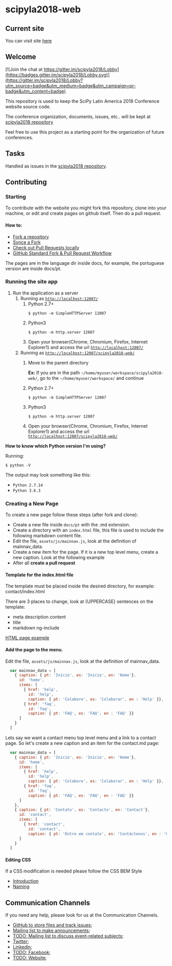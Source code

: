 # scipyla2018-web

## Current site
You can visit site [here](http://conf.scipyla.org/)



## Welcome
[![Join the chat at https://gitter.im/scipyla2018/Lobby](https://badges.gitter.im/scipyla2018/Lobby.svg)](https://gitter.im/scipyla2018/Lobby?utm_source=badge&utm_medium=badge&utm_campaign=pr-badge&utm_content=badge)

This repository is used to keep the SciPy Latin America 2018 Conference website source code.

The conference organization, documents, issues, etc.. will be kept at [scipyla2018 repository](https://github.com/scipy-latinamerica/scipyla2018)

Feel free to use this project as a starting point for the organization of future conferences.



## Tasks

Handled as issues in the [scipyla2018 repository](https://github.com/scipy-latinamerica/scipyla2018).



## Contributing

### Starting
To contribute with the website you might fork this repository, clone into your machine, or edit and create pages on github itself. Then do a pull request.

#### How to:
* [Fork a repository](https://help.github.com/articles/fork-a-repo/)
* [Synce a Fork](https://help.github.com/articles/syncing-a-fork/)
* [Check out Pull Requests locally](https://help.github.com/articles/checking-out-pull-requests-locally/)
* [GitHub Standard Fork & Pull Request Workflow ](https://gist.github.com/Chaser324/ce0505fbed06b947d962)

The pages are in the language dir inside docs, for example, the portuguese version are inside docs/pt.

### Running the site app

1. Run the application as a server
   1. Running as [`http://localhost:12007/`](http://localhost:12007/)
      1. Python 2.7+
         ```shell
         $ python -m SimpleHTTPServer 12007
         ```
      1. Python3
         ```shell
         $ python -m http.server 12007
         ```
      1. Open your browser(Chrome, Chromium, Firefox, Internet Explorer1) and access the url [`http://localhost:12007/`](http://localhost:12007/)
   1. Running as [`http://localhost:12007/scipyla2018-web/`](http://localhost:12007/scipyla2018-web/)
      1. Move to the parent directory
         
         **Ex:**
            If you are in the path `~/home/myuser/workspace/scipyla2018-web/`, go to the `~/home/myuser/workspace/` and continue
      1. Python 2.7+
         ```shell
         $ python -m SimpleHTTPServer 12007
         ```
      1. Python3
         ```shell
         $ python -m http.server 12007
         ```
      1. Open your browser(Chrome, Chromium, Firefox, Internet Explorer1) and access the url [`http://localhost:12007/scipyla2018-web/`](http://localhost:12007/scipyla2018-web/)


**How to know which Python version I'm using?**

Running:
 ```shell
 $ python -V
 ```
The output may look something like this: 
 * `Python 2.7.14`
 * `Python 3.6.3` 


### Creating a New Page
To create a new page follow these steps (after fork and clone):

* Create a new file inside `docs/pt` with the .md extension.
* Create a directory with an `index.html` file, this file is used to include the following markdown content file.
* Edit the file, `assets/js/mainnav.js`, look at the definition of mainnav_data.
* Create a new item for the page. If it is a new top level menu, create a new caption. Look at the following example
* After all **create a pull request**

#### Template for the index.html file

The template must be placed inside the desired directory, for example: contact/index.html

There are 3 places to change, look at {UPPERCASE} sentences on the template:

* meta description content
* title
* markdown ng-include

[HTML page example](/example/index.html)

#### Add the page to the menu.

Edit the file, `assets/js/mainnav.js`, look at the definition of mainnav_data.

```javascript
  var mainnav_data = [ 
    { caption: { pt: 'Início', es: 'Inicio', en: 'Home'},
      id: 'home', 
      items: [
        { href: 'help',
          id: 'help',
          caption: { pt: 'Colabore', es: 'Colaborar', en : 'Help' }},
        { href: 'faq',
          id: 'faq',
          caption: { pt: 'FAQ', es: 'FAQ', en : 'FAQ' }}
      ]
    }
  ]
```

Lets say we want a contact menu top level menu and a link to a contact page. So let's create a new caption and an item for the contact.md page:

```javascript
  var mainnav_data = [ 
    { caption: { pt: 'Início', es: 'Inicio', en: 'Home'},
      id: 'home', 
      items: [
        { href: 'help',
          id: 'help',
          caption: { pt: 'Colabore', es: 'Colaborar', en : 'Help' }},
        { href: 'faq',
          id: 'faq',
          caption: { pt: 'FAQ', es: 'FAQ', en : 'FAQ' }}
      ]
    },
    { caption: { pt: 'Contato', es: 'Contacto', en: 'Contact'},
      id: 'contact', 
      items: [
        { href: 'contact',
          id: 'contact',
          caption: { pt: 'Entre em contato', es: 'Contáctenos', en : 'Contact us' }}
      ]
    }
  ]
```

#### Editing CSS
If a CSS modification is needed please follow the CSS BEM Style
* [Introduction](http://getbem.com/introduction/)
* [Naming](http://getbem.com/naming/)


## Communication Channels

If you need any help, please look for us at the Communication Channels.

* [GitHub to store files and track issues](https://github.com/scipy-latinamerica/scipyla2018);
* [Mailing list to make announcements](https://groups.google.com/forum/#!forum/scipyla);
* [TODO: Mailing list to discuss event-related subjects](https://groups.google.com/forum/#!forum/scipyla2017);
* [Twitter](https://twitter.com/scipyla);
* [Linkedin](https://www.linkedin.com/grp/home?gid=8344796);
* [TODO: Facebook](https://www.facebook.com/scipyla/);
* [TODO: Website](http://conf.scipyla.org);
